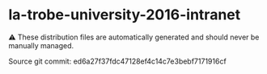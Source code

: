 # la-trobe-university-2016-intranet

:warning: These distribution files are automatically generated and should never be manually managed.

Source git commit: ed6a27f37fdc47128ef4c14c7e3bebf7171916cf
